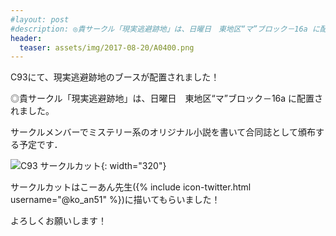```yaml
---
#layout: post
#description: ◎貴サークル「現実逃避跡地」は、日曜日　東地区“マ”ブロック－16a に配置されました。
header:
  teaser: assets/img/2017-08-20/A0400.png
---
```

C93にて、現実逃避跡地のブースが配置されました！

◎貴サークル「現実逃避跡地」は、日曜日　東地区“マ”ブロック－16a に配置されました。

サークルメンバーでミステリー系のオリジナル小説を書いて合同誌として頒布する予定です．

![C93 サークルカット]({{site.baseurl}}/assets/img/2017-08-20/A0400.png){: width="320"}

サークルカットはこーあん先生({% include icon-twitter.html username="@ko_an51" %})に描いてもらいました！

よろしくお願いします！